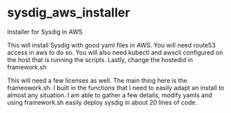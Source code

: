 # sysdig_aws_installer
Installer for Sysdig in AWS

This will install Sysdig with good yaml files in AWS.  You will need route53 access in aws to do so.  You will also need kubectl and awscli configured on the host that is running the scripts.  Lastly, change the hostedid in framework.sh 


This will need a few licenses as well.  The main thing here is the frameowork.sh.  I built in the functions that I need to easily adapt an install to almost any situation.  I am able to gather a few details, modify yamls and using framework.sh easily deploy sysdig in about 20 lines of code.
